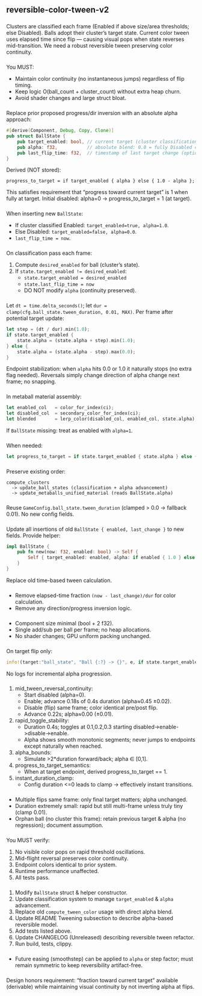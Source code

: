 ## reversible-color-tween-v2

<!--
Purpose: Provide smooth, reversible color tweening between Enabled/Disabled states for balls/clusters without color discontinuities when targets flip mid-tween.
Core Fix: Replace time-since-last-change formula with per-frame alpha convergence and eliminate discontinuities caused by progress inversion misuse.
Audience: AI assistant / contributor working inside this Bevy + Rapier + WGSL codebase.
CRITICAL: Preserve existing architectural patterns (plugins, system sets, ordering) and performance constraints (no per-frame heap churn).
-->

### <context>
Clusters are classified each frame (Enabled if above size/area thresholds; else Disabled). Balls adopt their cluster’s target state. Current color tween uses elapsed time since flip — causing visual pops when state reverses mid-transition. We need a robust reversible tween preserving color continuity.

### <designPrinciples>
You MUST:
- Maintain color continuity (no instantaneous jumps) regardless of flip timing.
- Keep logic O(ball_count + cluster_count) without extra heap churn.
- Avoid shader changes and large struct bloat.

### <dataModel>
Replace prior proposed progress/dir inversion with an absolute alpha approach:

```rust
#[derive(Component, Debug, Copy, Clone)]
pub struct BallState {
    pub target_enabled: bool, // current target (cluster classification result)
    pub alpha: f32,           // absolute blend: 0.0 = fully Disabled color, 1.0 = fully Enabled color
    pub last_flip_time: f32,  // timestamp of last target change (optional: logging / analytics)
}
```

Derived (NOT stored):
```
progress_to_target = if target_enabled { alpha } else { 1.0 - alpha };
```
This satisfies requirement that “progress toward current target” is 1 when fully at target. Initial disabled: alpha=0 → progress_to_target = 1 (at target).

### <initialization>
When inserting new `BallState`:
- If cluster classified Enabled: `target_enabled=true, alpha=1.0`.
- Else Disabled: `target_enabled=false, alpha=0.0`.
- `last_flip_time = now`.

### <targetFlipHandling>
On classification pass each frame:
1. Compute `desired_enabled` for ball (cluster’s state).
2. If `state.target_enabled != desired_enabled`:
   - `state.target_enabled = desired_enabled`
   - `state.last_flip_time = now`
   - DO NOT modify `alpha` (continuity preserved).

### <advancement>
Let `dt = time.delta_seconds()`; let `dur = clamp(cfg.ball_state.tween_duration, 0.01, MAX)`.
Per frame after potential target update:
```rust
let step = (dt / dur).min(1.0);
if state.target_enabled {
    state.alpha = (state.alpha + step).min(1.0);
} else {
    state.alpha = (state.alpha - step).max(0.0);
}
```
Endpoint stabilization: when `alpha` hits 0.0 or 1.0 it naturally stops (no extra flag needed). Reversals simply change direction of alpha change next frame; no snapping.

### <colorComputation>
In metaball material assembly:
```rust
let enabled_col   = color_for_index(ci);
let disabled_col  = secondary_color_for_index(ci);
let blended       = lerp_color(disabled_col, enabled_col, state.alpha);
```
If `BallState` missing: treat as enabled with `alpha=1`.

### <progressToTargetUsage>
When needed:
```rust
let progress_to_target = if state.target_enabled { state.alpha } else { 1.0 - state.alpha };
```

### <ordering>
Preserve existing order:
```
compute_clusters
  -> update_ball_states (classification + alpha advancement)
  -> update_metaballs_unified_material (reads BallState.alpha)
```

### <config>
Reuse `GameConfig.ball_state.tween_duration` (clamped > 0.0 -> fallback 0.01). No new config fields.

### <migration>
Update all insertions of old `BallState { enabled, last_change }` to new fields. Provide helper:
```rust
impl BallState {
    pub fn new(now: f32, enabled: bool) -> Self {
        Self { target_enabled: enabled, alpha: if enabled { 1.0 } else { 0.0 }, last_flip_time: now }
    }
}
```
Replace old time-based tween calculation.

### <removals>
- Remove elapsed-time fraction `(now - last_change)/dur` for color calculation.
- Remove any direction/progress inversion logic.

### <performance>
- Component size minimal (bool + 2 f32).
- Single add/sub per ball per frame; no heap allocations.
- No shader changes; GPU uniform packing unchanged.

### <logging>
On target flip only:
```rust
info!(target:"ball_state", "Ball {:?} -> {}", e, if state.target_enabled { "Enabled" } else { "Disabled" });
```
No logs for incremental alpha progression.

### <tests>
1. mid_tween_reversal_continuity:
   - Start disabled (alpha=0).
   - Enable; advance 0.18s of 0.4s duration (alpha≈0.45 ±0.02).
   - Disable (flip) same frame; color identical pre/post flip.
   - Advance 0.22s; alpha≈0.00 (±0.01).
2. rapid_toggle_stability:
   - Duration 0.4s; toggles at 0.1,0.2,0.3 starting disabled->enable->disable->enable.
   - Alpha shows smooth monotonic segments; never jumps to endpoints except naturally when reached.
3. alpha_bounds:
   - Simulate >2*duration forward/back; alpha ∈ [0,1].
4. progress_to_target_semantics:
   - When at target endpoint, derived progress_to_target == 1.
5. instant_duration_clamp:
   - Config duration <=0 leads to clamp -> effectively instant transitions.

### <edgeCases>
- Multiple flips same frame: only final target matters; alpha unchanged.
- Duration extremely small: rapid but still multi-frame unless truly tiny (clamp 0.01).
- Orphan ball (no cluster this frame): retain previous target & alpha (no regression); document assumption.

### <successCriteria>
You MUST verify:
1. No visible color pops on rapid threshold oscillations.
2. Mid-flight reversal preserves color continuity.
3. Endpoint colors identical to prior system.
4. Runtime performance unaffected.
5. All tests pass.

### <implementationSteps>
1. Modify `BallState` struct & helper constructor.
2. Update classification system to manage `target_enabled` & `alpha` advancement.
3. Replace old `compute_tween_color` usage with direct alpha blend.
4. Update README Tweening subsection to describe alpha-based reversible model.
5. Add tests listed above.
6. Update CHANGELOG (Unreleased) describing reversible tween refactor.
7. Run build, tests, clippy.

### <optionalEnhancements>
- Future easing (smoothstep) can be applied to `alpha` or step factor; must remain symmetric to keep reversibility artifact-free.

### <notes>
Design honors requirement: “fraction toward current target” available (derivable) while maintaining visual continuity by not inverting alpha at flips.
